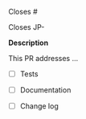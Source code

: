 <!-- This comments are hidden when you submit the PR,
so you do not need to remove them!

**Note: If this PR closes a JIRA ticket, make sure the title
starts with the JIRA issue number, for example 
JP-123: <Fix a bug>
**
-->

Closes #

Closes JP-

**Description**

This PR addresses ...


- [ ] Tests

- [ ] Documentation

- [ ] Change log
